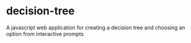 # decision-tree
A javascript web application for creating a decision tree and choosing an option from interactive prompts
